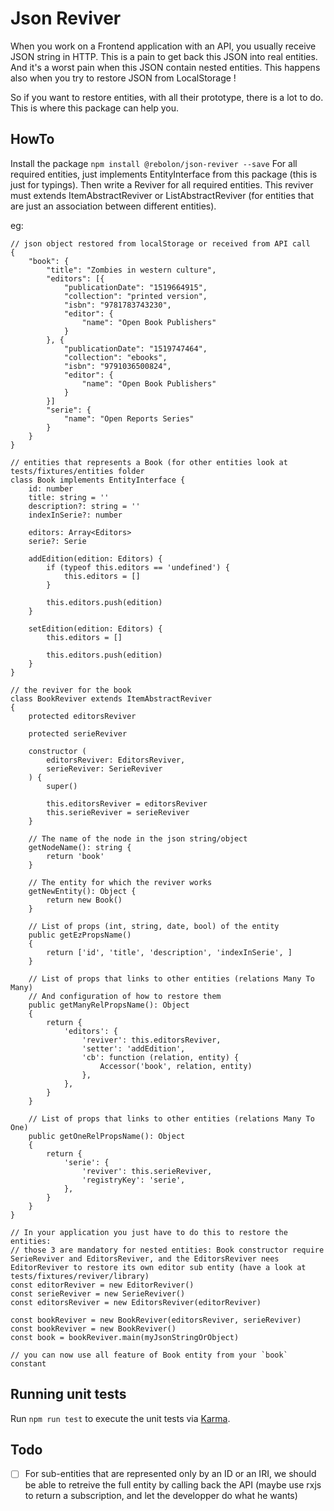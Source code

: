 # Json Reviver

When you work on a Frontend application with an API, you usually receive JSON string in HTTP. This is a pain to get back this JSON into real entities.
And it's a worst pain when this JSON contain nested entities.
This happens also when you try to restore JSON from LocalStorage !

So if you want to restore entities, with all their prototype, there is a lot to do.
This is where this package can help you.

## HowTo

Install the package `npm install @rebolon/json-reviver --save`
For all required entities, just implements EntityInterface from this package (this is just for typings).
Then write a Reviver for all required entities. This reviver must extends ItemAbstractReviver or ListAbstractReviver (for entities that are just an association between different entities).

eg:

```
// json object restored from localStorage or received from API call
{
    "book": {
        "title": "Zombies in western culture",
        "editors": [{
            "publicationDate": "1519664915",
            "collection": "printed version",
            "isbn": "9781783743230",
            "editor": {
                "name": "Open Book Publishers"
            }
        }, {
            "publicationDate": "1519747464",
            "collection": "ebooks",
            "isbn": "9791036500824",
            "editor": {
                "name": "Open Book Publishers"
            }
        }]
        "serie": {
            "name": "Open Reports Series"
        }
    }
}

// entities that represents a Book (for other entities look at tests/fixtures/entities folder
class Book implements EntityInterface {
    id: number
    title: string = ''
    description?: string = ''
    indexInSerie?: number

    editors: Array<Editors>
    serie?: Serie

    addEdition(edition: Editors) {
        if (typeof this.editors == 'undefined') {
            this.editors = []
        }

        this.editors.push(edition)
    }

    setEdition(edition: Editors) {
        this.editors = []

        this.editors.push(edition)
    }
}

// the reviver for the book
class BookReviver extends ItemAbstractReviver
{
    protected editorsReviver

    protected serieReviver

    constructor (
        editorsReviver: EditorsReviver,
        serieReviver: SerieReviver
    ) {
        super()

        this.editorsReviver = editorsReviver
        this.serieReviver = serieReviver
    }

    // The name of the node in the json string/object
    getNodeName(): string {
        return 'book'
    }

    // The entity for which the reviver works
    getNewEntity(): Object {
        return new Book()
    }

    // List of props (int, string, date, bool) of the entity
    public getEzPropsName()
    {
        return ['id', 'title', 'description', 'indexInSerie', ]
    }

    // List of props that links to other entities (relations Many To Many)
    // And configuration of how to restore them
    public getManyRelPropsName(): Object
    {
        return {
            'editors': {
                'reviver': this.editorsReviver,
                'setter': 'addEdition',
                'cb': function (relation, entity) {
                    Accessor('book', relation, entity)
                },
            },
        }
    }

    // List of props that links to other entities (relations Many To One)
    public getOneRelPropsName(): Object
    {
        return {
            'serie': {
                'reviver': this.serieReviver,
                'registryKey': 'serie',
            },
        }
    }
}

// In your application you just have to do this to restore the entities:
// those 3 are mandatory for nested entities: Book constructor require SerieReviver and EditorsReviver, and the EditorsReviver nees EditorReviver to restore its own editor sub entity (have a look at tests/fixtures/reviver/library)
const editorReviver = new EditorReviver()
const serieReviver = new SerieReviver()
const editorsReviver = new EditorsReviver(editorReviver)

const bookReviver = new BookReviver(editorsReviver, serieReviver)
const bookReviver = new BookReviver()
const book = bookReviver.main(myJsonStringOrObject)

// you can now use all feature of Book entity from your `book`  constant
```
## Running unit tests

Run `npm run test` to execute the unit tests via [Karma](https://karma-runner.github.io).

## Todo

* [ ] For sub-entities that are represented only by an ID or an IRI, we should be able to retreive the full entity by calling back the API (maybe use rxjs to return a subscription, and let the developper do what he wants)
